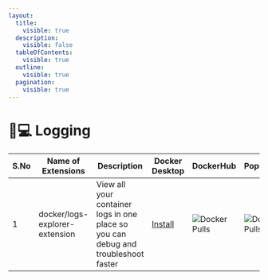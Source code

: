 ```yaml
---
layout:
  title:
    visible: true
  description:
    visible: false
  tableOfContents:
    visible: true
  outline:
    visible: true
  pagination:
    visible: true
---
```


# 👨💻 Logging

<table><thead><tr><th width="87">S.No</th><th width="191">Name of Extensions</th><th width="205">Description</th><th width="110">Docker Desktop</th><th width="120">DockerHub</th><th>Popularity</th></tr></thead><tbody><tr><td>1</td><td>docker/logs-explorer-extension</td><td>View all your container logs in one place so you can debug and troubleshoot faster</td><td><a href="https://open.docker.com/extensions/marketplace?extensionId=docker/logs-explorer-extension">Install</a></td><td><img src="https://img.shields.io/docker/pulls/docker/logs-explorer-extension" alt="Docker Pulls"></td><td><img src="https://img.shields.io/docker/pulls/docker/logs-explorer-extension" alt="Docker Pulls"></td></tr></tbody></table>

